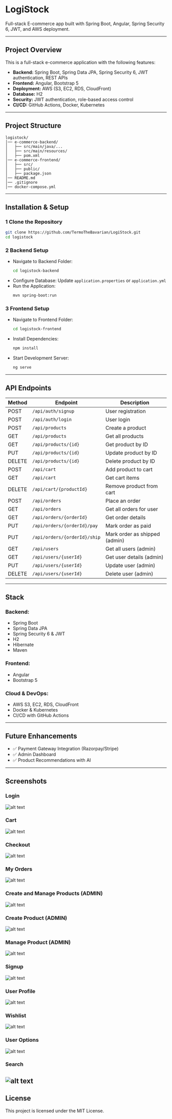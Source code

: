# LogiStock
Full-stack E-commerce app built with Spring Boot, Angular, Spring Security 6, JWT, and AWS deployment.  

---

## Project Overview
This is a full-stack e-commerce application with the following features:  
- **Backend:** Spring Boot, Spring Data JPA, Spring Security 6, JWT authentication, REST APIs  
- **Frontend:** Angular, Bootstrap 5  
- **Deployment:** AWS (S3, EC2, RDS, CloudFront)  
- **Database:** H2  
- **Security:** JWT authentication, role-based access control  
-  **CI/CD:** GitHub Actions, Docker, Kubernetes  

---

##  Project Structure  
```
logistock/
│── e-commerce-backend/                 
│   ├── src/main/java/...      
│   ├── src/main/resources/    
│   ├── pom.xml                
│── e-commerce-frontend/       
│   ├── src/                   
│   ├── public/                
│   ├── package.json           
│── README.md                  
│── .gitignore                 
│── docker-compose.yml         
```

---

## Installation & Setup

### 1 Clone the Repository 
```sh
git clone https://github.com/TermoTheBavarian/LogiStock.git
cd logistock
```

### 2 Backend Setup 
- Navigate to Backend Folder:  
  ```sh
  cd logistock-backend
  ```
- Configure Database: Update `application.properties` or `application.yml`  
- Run the Application:  
  ```sh
  mvn spring-boot:run
  ```

### 3 Frontend Setup
- Navigate to Frontend Folder:
  ```sh
  cd logistock-frontend
  ```
- Install Dependencies:
  ```sh
  npm install
  ```
- Start Development Server: 
  ```sh
  ng serve
  ```

---

## API Endpoints 
| Method | Endpoint                     | Description                   |
| ------ | ---------------------------- | ----------------------------- |
| POST   | `/api/auth/signup`           | User registration             |
| POST   | `/api/auth/login`            | User login                    |
| POST   | `/api/products`              | Create a product              |
| GET    | `/api/products`              | Get all products              |
| GET    | `/api/products/{id}`         | Get product by ID             |
| PUT    | `/api/products/{id}`         | Update product by ID          |
| DELETE | `/api/products/{id}`         | Delete product by ID          |
| POST   | `/api/cart`                  | Add product to cart           |
| GET    | `/api/cart`                  | Get cart items                |
| DELETE | `/api/cart/{productId}`      | Remove product from cart      |
| POST   | `/api/orders`                | Place an order                |
| GET    | `/api/orders`                | Get all orders for user       |
| GET    | `/api/orders/{orderId}`      | Get order details             |
| PUT    | `/api/orders/{orderId}/pay`  | Mark order as paid            |
| PUT    | `/api/orders/{orderId}/ship` | Mark order as shipped (admin) |
| GET    | `/api/users`                 | Get all users (admin)         |
| GET    | `/api/users/{userId}`        | Get user details (admin)      |
| PUT    | `/api/users/{userId}`        | Update user (admin)           |
| DELETE | `/api/users/{userId}`        | Delete user (admin)           |

---

## Stack
### Backend:  
- Spring Boot  
- Spring Data JPA  
- Spring Security 6 & JWT  
- H2  
- Hibernate  
- Maven  

### Frontend: 
- Angular    
- Bootstrap 5

### Cloud & DevOps: 
- AWS S3, EC2, RDS, CloudFront  
- Docker & Kubernetes  
- CI/CD with GitHub Actions  

---

## Future Enhancements  
- ✅ Payment Gateway Integration (Razorpay/Stripe)  
- ✅ Admin Dashboard  
- ✅ Product Recommendations with AI  

---

## Screenshots
### Login 
![alt text](login.png) 
### Cart
![alt text](cart.png) 
### Checkout
![alt text](checkout.png) 
### My Orders
![alt text](my-orders.png) 
### Create and Manage Products (ADMIN)
![alt text](admin-create-manage-products.png) 
### Create Product (ADMIN)
![alt text](admin-create-product.png) 
### Manage Product (ADMIN)
![alt text](admin-manage-product.png) 
### Signup
![alt text](signup.png) 
### User Profile
![alt text](user-profile.png) 
### Wishlist
![alt text](wishlist.png) 
### User Options
![alt text](<wishlist and profile.png>) 
### Search
![alt text](search.png)
---

## License
This project is licensed under the MIT License.  
